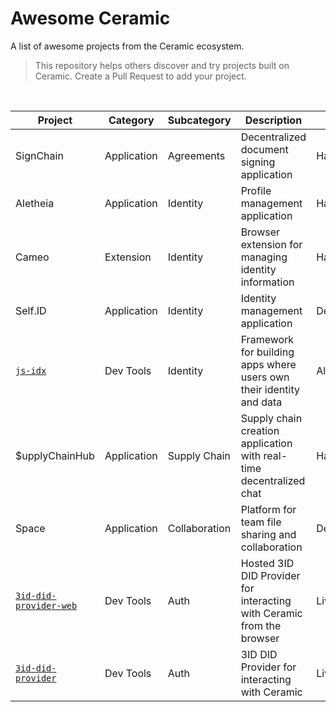 # Awesome Ceramic
A list of awesome projects from the Ceramic ecosystem.

> This repository helps others discover and try projects built on Ceramic. Create a Pull Request to add your project.
</br>

| Project | Category | Subcategory | Description | Status |
| ---- | ---- | ----- | ---- | ---- |
| SignChain | Application | Agreements | Decentralized document signing application | Hackathon |
| Aletheia  | Application | Identity | Profile management application | Hackathon |
| Cameo | Extension | Identity | Browser extension for managing identity information | Hackathon |
| Self.ID | Application | Identity | Identity management application | Development |
| [`js-idx`](https://idx.xyz) | Dev Tools | Identity | Framework for building apps where users own their identity and data | Alpha |
| $upplyChainHub | Application | Supply Chain | Supply chain creation application with real-time decentralized chat | Hackathon |
| Space | Application | Collaboration | Platform for team file sharing and collaboration | Development |
| [`3id-did-provider-web`](https://github.com/ceramicstudio/3id-connect) | Dev Tools | Auth | Hosted 3ID DID Provider for interacting with Ceramic from the browser | Live |
| [`3id-did-provider`](https://github.com/3box/identity-wallet-js) | Dev Tools | Auth | 3ID DID Provider for interacting with Ceramic | Live |
